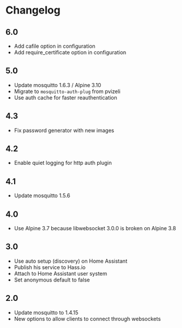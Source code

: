 # Changelog

## 6.0

- Add cafile option in configuration
- Add require_certificate option in configuration

## 5.0

- Update mosquitto 1.6.3 / Alpine 3.10
- Migrate to `mosquitto-auth-plug` from pvizeli
- Use auth cache for faster reauthentication

## 4.3

- Fix password generator with new images

## 4.2

- Enable quiet logging for http auth plugin

## 4.1

- Update mosquitto 1.5.6

## 4.0

- Use Alpine 3.7 because libwebsocket 3.0.0 is broken on Alpine 3.8

## 3.0

- Use auto setup (discovery) on Home Assistant
- Publish his service to Hass.io
- Attach to Home Assistant user system
- Set anonymous default to false

## 2.0

- Update mosquitto to 1.4.15
- New options to allow clients to connect through websockets
